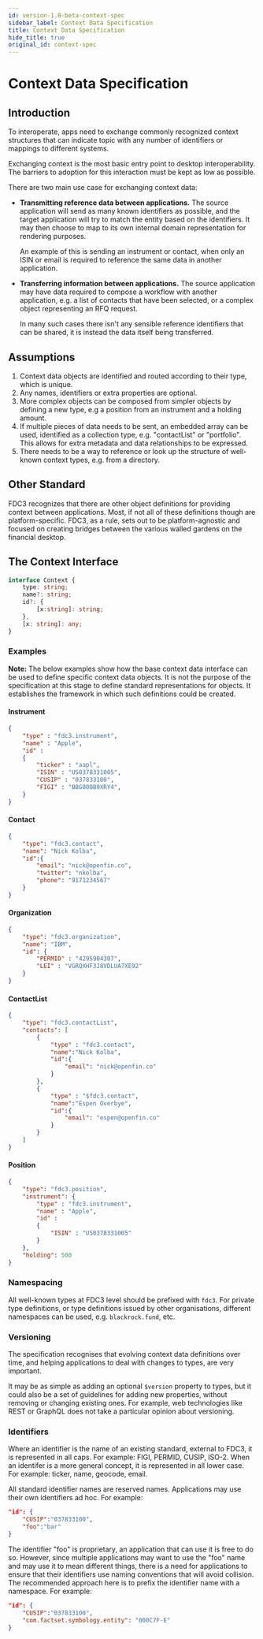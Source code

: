 ```yaml
---
id: version-1.0-beta-context-spec
sidebar_label: Context Data Specification
title: Context Data Specification
hide_title: true
original_id: context-spec
---
```


# Context Data Specification

## Introduction

To interoperate, apps need to exchange commonly recognized context structures that can indicate topic with any number of identifiers or mappings to different systems.

Exchanging context is the most basic entry point to desktop interoperability. The barriers to adoption for this interaction must be kept as low as possible.

There are two main use case for exchanging context data:

* __Transmitting reference data between applications.__
  The source application will send as many known identifiers as possible, and the target application will try to match the entity based on the identifiers. It may then choose to map to its own internal domain representation for rendering purposes.

  An example of this is sending an instrument or contact, when only an ISIN or email is required to reference the same data in another application.

* __Transferring information between applications.__
  The source application may have data required to compose a workflow with another application, e.g. a list of contacts that have been selected, or a complex object representing an RFQ request.

  In many such cases there isn't any sensible reference identifiers that can be shared, it is instead the data itself being transferred.

## Assumptions

1. Context data objects are identified and routed according to their type, which is unique.
2. Any names, identifiers or extra properties are optional.
3. More complex objects can be composed from simpler objects by defining a new type, e.g a position from an instrument and a holding amount.
4. If multiple pieces of data needs to be sent, an embedded array can be used, identified as a collection type, e.g. "contactList" or "portfolio". This allows for extra metadata and data relationships to be expressed.
5. There needs to be a way to reference or look up the structure of well-known context types, e.g. from a directory.

## Other Standard

FDC3 recognizes that there are other object definitions for providing context between applications. Most, if not all of these definitions though are platform-specific. FDC3, as a rule, sets out to be platform-agnostic and focused on creating bridges between the various walled gardens on the financial desktop.

## The Context Interface

```ts
interface Context {
    type: string;
    name?: string;
    id?: {
        [x:string]: string;
    },
    [x: string]: any;
}
```

### Examples

__Note:__ The below examples show how the base context data interface can be used to define specific context data objects. It is not the purpose of the specification at this stage to define standard representations for objects. It establishes the framework in which such definitions could be created.

#### Instrument
```json
{
    "type" : "fdc3.instrument",
    "name" : "Apple",
    "id" : 
    {  
        "ticker" : "aapl",
        "ISIN" : "US0378331005",
        "CUSIP" : "037833100",
        "FIGI" : "BBG000B9XRY4",
    }
}
```
#### Contact
```json
{
    "type": "fdc3.contact",
    "name": "Nick Kolba",
    "id":{
        "email": "nick@openfin.co",
        "twitter": "nkolba",
        "phone": "9171234567"
    }
}
```
#### Organization
```json
{
    "type": "fdc3.organization",
    "name": "IBM",
    "id": {
        "PERMID" : "4295904307",
        "LEI" : "VGRQXHF3J8VDLUA7XE92"
    }
}
```
#### ContactList
```json
{
    "type": "fdc3.contactList",
    "contacts": [
        {
            "type" : "fdc3.contact",
            "name":"Nick Kolba",
            "id":{
                "email": "nick@openfin.co"
            }
        },
        {
            "type" : "$fdc3.contact",
            "name":"Espen Overbye",
            "id":{
                "email": "espen@openfin.co"
            }
        }
    ]
}
```
#### Position
```json
{
    "type": "fdc3.position",
    "instrument": {
        "type" : "fdc3.instrument",
        "name" : "Apple",
        "id" : 
        {
            "ISIN" : "US0378331005"
        }
    },
    "holding": 500
}
```

### Namespacing

All well-known types at FDC3 level should be prefixed with `fdc3`. For private type definitions, or type definitions issued by other organisations, different namespaces can be used, e.g. `blackrock.fund`, etc.

### Versioning

The specification recognises that evolving context data definitions over time, and helping applications to deal with changes to types, are very important.

It may be as simple as adding an optional `$version` property to types, but it could also be a set of guidelines for adding new properties, without removing or changing existing ones. For example, web technologies like REST or GraphQL does not take a particular opinion about versioning.

### Identifiers

Where an identifier is the name of an existing standard, external to FDC3, it is represented in all caps. For example: FIGI, PERMID, CUSIP, ISO-2. When an identifer is a more general concept, it is represented in all lower case.  For example: ticker, name, geocode, email.

All standard identifier names are reserved names. Applications may use their own identifiers ad hoc. For example:
```json
"id": {
    "CUSIP":"037833100",
    "foo":"bar"
}
```
The identifier "foo" is proprietary, an application that can use it is free to do so. However, since multiple applications may want to use the "foo" name and may use it to mean different things, there is a need for applications to ensure that their identifiers use naming conventions that will avoid collision. The recommended approach here is to prefix the identifier name with a namespace. For example:
```json
"id": {
    "CUSIP":"037833100",
    "com.factset.symbology.entity": "000C7F-E"
}
```